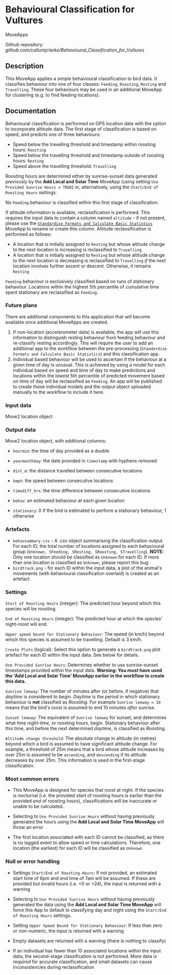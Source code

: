 # Behavioural Classification for Vultures

MoveApps

Github repository: *github.com/callumjclarke/Behavioural_Classification_for_Vultures*

## Description

This MoveApp applies a simple behavioural classification to bird data. It classifies behaviour into one of four classes: `Feeding`, `Roosting`, `Resting` and `Travelling`. These four behaviours may be used in an additional MoveApp for clustering (e.g. to find feeding locations).

## Documentation

Behavioural classification is performed on GPS location data with the option to incorporate altitude data. The first stage of classification is based on speed, and predicts one of three behaviours:

-   Speed below the travelling threshold and timestamp within roosting hours: `Roosting`
-   Speed below the travelling threshold and timestamp outside of roosting hours: `Resting`
-   Speed above the travelling threshold: `Travelling`

Roosting hours are determined either by sunrise-sunset data generated previously by the **Add Local and Solar Time** MoveApp (using setting `Use Provided Sunrise Hours = TRUE`) or, alternatively, using the `Start/End of Roosting Hours` settings.

No `Feeding` behaviour is classified within this first stage of classification.

If altitude information is available, reclassification is performed. This requires the input data to contain a column named `altitude` - if not present, please use the [`Standardise Formats and Calculate Basic Statistics`](https://github.com/callumjclarke/Standardise_Formats_and_Calculate_Basic_Statistics.git) MoveApp to rename or create this column. Altitude reclassification is performed as follows:

-   A location that is initially assigned to `Resting` but whose altitude change to the next location is increasing is reclassified to `Travelling`
-   A location that is initially assigned to `Resting` but whose altitude change to the next location is decreasing is reclassified to `Travelling` *if* the next location involves further ascent or descent. Otherwise, it remains `Resting`

`Feeding` behaviour is exclusively classified based on runs of stationary behaviour. Locations within the highest 5th percentile of cumulative time spent stationary are reclassified as `Feeding`.

### Future plans

There are additional components to this application that will become available once additional MoveApps are created.

1.  If non-location (accelerometer data) is available, the app will use this information to distinguish resting behaviour from feeding behaviour and re-classify resting accordingly. This will require the user to add an additional app to the workflow between the pre-processing (`Standardise Formats and Calculate Basic Statistics`) and this classification app.
2.  Individual based behaviour will be used to ascertain if the behaviour at a given time of day is unusual. This is achieved by using a model for each individual based on speed and time of day to make predictions and locations within the lowest 5th percentile of predicted movement based on time of day will be reclassified as `Feeding`. An app will be published to create these individual models and the output object uploaded manually to the workflow to include it here.

### Input data

Move2 location object

### Output data

Move2 location object, with additional columns:

-   `hourmin`: the time of day provided as a double

-   `yearmonthday`: the date provided in `timestamp` with hyphens removed

-   `dist_m`: the distance travelled between consecutive locations

-   `kmph`: the speed between consecutive locations

-   `timediff_hrs`: the time difference between consecutive locations

-   `behav`: an estimated behaviour at each given location

-   `stationary`: 0 if the bird is estimated to perform a stationary behaviour, 1 otherwise

### Artefacts

-   `behavsummary.csv` - A .csv object summarising the classification output. For each ID, the total number of locations assigned to each behavioural group (`Unknown, SFeeding, SResting, SRoosting, STravelling`). **NOTE:** Only one location should be classified as `Unknown` for each ID. If more than one location is classified as `Unknown`, please report this bug
-   `birdtrack.png` - for each ID within the input data, a plot of the animal's movements (with behavioural classification overlaid) is created as an artefact

### Settings

`Start of Roosting Hours` (integer): The predicted hour beyond which this species will be roosting.

`End of Roosting Hours` (integer): The predicted hour at which the species' night-roost will end.

`Upper speed bound for Stationary Behaviour`: The speed (in km/h) beyond which this species is assumed to be travelling. Default is 3 km/h.

`Create Plots` (logical): Select this option to generate a `birdtrack.png` plot artefact for each ID within the input data. See below for details.

`Use Provided Sunrise Hours`: Determines whether to use sunrise-sunset timestamps provided within the input data. **Warning: You *must* have used the 'Add Local and Solar Time' MoveApp earlier in the workflow to create this data.**

`Sunrise leeway`: The number of minutes after (or before, if negative) that *daytime* is considered to begin. *Daytime* is the period in which stationary behaviour is **not** classified as *Roosting*. For example `Sunrise leeway = 10` means that the bird's roost is assumed to end 10 minutes *after* sunrise.

`Sunset leeway`: The equivalent of `Sunrise leeway` for sunset, and determines what time *night-time,* or roosting hours, begin. Stationary behaviour after this time, and before the next determined *daytime*, is classified as *Roosting.*

`Altitude change threshold`: The absolute change in altitude (in metres) beyond which a bird is assumed to have significant altitude change. For example, a threshold of 25m means that a bird whose altitude increases by over 25m is assumed to be `ascending`, and `descending` if its altitude decreases by over 25m. This information is used in the first-stage classification.

### Most common errors

-   This MoveApp is designed for species that roost at night. If the species is nocturnal (i.e. the provided *start* of roosting hours is earlier than the provided *end* of roosting hours), classifications will be inaccurate or unable to be calculated.

-   Selecting to `Use Provided Sunrise Hours` without having previously generated the hours using the **Add Local and Solar Time MoveApp** will throw an error

-   The first location associated with each ID cannot be classified, as there is no lagged event to allow speed or time calculations. Therefore, one location (the earliest) for each ID will be classified as `Unknown`

### Null or error handling

-   Settings `Start/End of Roosting Hours`: If not provided, an estimated start time of 6pm and end time of 7am will be assumed. If these are provided but invalid hours (i.e. \<0 or \>24), the input is returned with a warning

-   Selecting to `Use Provided Sunrise Hours` without having previously generated the data using the **Add Local and Solar Time MoveApp** will force this App to default to classifying day and night using the `Start/End of Roosting Hours` settings.

-   Setting `Upper Speed Bound for Stationary Behaviour`: If less than zero or non-numeric, the input is returned with a warning

-   Empty datasets are returned with a warning (there is nothing to classify)

-   If an individual has fewer than 10 associated locations within the input data, the second-stage classification is not performed. More data is required for accurate classification, and small datasets can cause inconsistencies during reclassification
